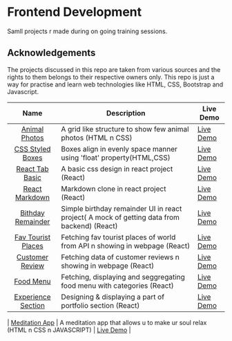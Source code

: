 # Frontend Development

Samll projects r made during on going training sessions.

## Acknowledgements

The projects discussed in this repo are taken from various sources and the rights to them belongs to their respective owners only. This repo is just a way for practise and learn web technologies like HTML, CSS, Bootstrap and Javascript.

|                                                       Name                                                        | Description                                                                                 | Live Demo                                                                                                  |
| :---------------------------------------------------------------------------------------------------------------: | ------------------------------------------------------------------------------------------- | ---------------------------------------------------------------------------------------------------------- |
|  [Animal Photos](https://github.com/3Sumu/VS-Code/tree/master/AccioJob/HTML/Assignment/Animals%20Assignment%205)  | A grid like structure to show few animal photos (HTML n CSS)                                | [Live Demo](https://3sumu.github.io/VS-Code/AccioJob/HTML/Assignment/Animals%20Assignment%205/Animal.html) |
| [CSS Styled Boxes](https://github.com/3Sumu/VS-Code/tree/master/AccioJob/HTML/Assignment/Boxes%20Asssignment%204) | Boxes align in evenly space manner using 'float' property(HTML,CSS)                         | [Live Demo](https://3sumu.github.io/VS-Code/AccioJob/HTML/Assignment/Boxes%20Asssignment%204/Boxes.html)   |
|                [React Tab Basic](https://github.com/3Sumu/VS-Code/tree/master/AccioJob/React/tabs)                | A basic css design in react project (React)                                                 | [Live Demo](https://tabs-react-projects.netlify.app)                                                       |
|              [React Markdown](https://github.com/3Sumu/VS-Code/tree/master/AccioJob/React/markdown)               | Markdown clone in react project (React)                                                     | [Live Demo](https://markdown-demo-react-app.netlify.app)                                                   |
|        [Bithday Remainder](https://github.com/3Sumu/VS-Code/tree/master/AccioJob/React/birthday-remainder)        | Simple birthday remainder UI in react project( A mock of getting data from backend) (React) | [Live Demo](https://birthday-react-remainder-app.netlify.app)                                              |
|         [Fav Tourist Places](https://github.com/3Sumu/VS-Code/tree/master/AccioJob/React/tourist-places)          | Fetching fav tourist places of world from API n showing in webpage (React)                  | [Live Demo](https://tourist-places-react-app.netlify.app)                                                  |
|          [Customer Review](https://github.com/3Sumu/VS-Code/tree/master/AccioJob/React/customer-review)           | Fetching data of customer reviews n showing in webpage (React)                              | [Live Demo](https://customer-review-reactapp.netlify.app)                                                  |
|             [Food Menu](https://github.com/3Sumu/VS-Code/tree/master/AccioJob/React/customer-review)              | Fetching, displaying and seggregating food menu with categories (React)                     | [Live Demo](https://food-menu-react-app.netlify.app)                                                       |
|       [Experience Section](https://github.com/3Sumu/VS-Code/tree/master/AccioJob/React/experience-section)        | Designing & displaying a part of portfolio section (React)                                  | [Live Demo](https://experience-section-react-app.netlify.app)                                              |

| [Meditation App](https://github.com/3Sumu/VS-Code/tree/master/AccioJob/HTML/Assignment/Meditation%20App) | A meditation app that allows u to make ur soul relax (HTML n CSS n JAVASCRIPT) | [Live Demo](https://3sumu.github.io/VS-Code/AccioJob/HTML/Assignment/Meditation%20App/index.html) |
